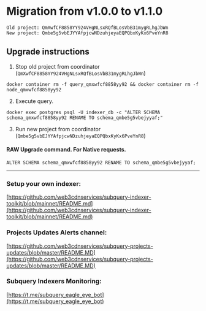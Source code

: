 # Migration from v1.0.0 to v1.1.0
```
Old project: QmXwfCF8858YY924VHgNLsxRQfBLosVbB31mygRLhgJbWn
New project: Qmbe5g5vbEJYYAfpjcwNDzuhjeyaEQPQbxKyKx6PveYnR8
```


## Upgrade instructions
 1) Stop old project from coordinator (`QmXwfCF8858YY924VHgNLsxRQfBLosVbB31mygRLhgJbWn`)

```
docker container rm -f query_qmxwfcf8858yy92 && docker container rm -f node_qmxwfcf8858yy92
```

 2) Execute query.

```
docker exec postgres psql -U indexer_db -c "ALTER SCHEMA schema_qmxwfcf8858yy92 RENAME TO schema_qmbe5g5vbejyyaf;"

```

 3) Run new project from coordinator (`Qmbe5g5vbEJYYAfpjcwNDzuhjeyaEQPQbxKyKx6PveYnR8`)

#### RAW Upgrade command. For Native requests.
`ALTER SCHEMA schema_qmxwfcf8858yy92 RENAME TO schema_qmbe5g5vbejyyaf;`


___
### Setup your own indexer:

[https://github.com/web3cdnservices/subquery-indexer-toolkit/blob/mainnet/README.md](https://github.com/web3cdnservices/subquery-indexer-toolkit/blob/mainnet/README.md)

### Projects Updates Alerts channel:

[https://github.com/web3cdnservices/subquery-projects-updates/blob/master/README.MD](https://github.com/web3cdnservices/subquery-projects-updates/blob/master/README.MD)

### Subquery Indexers Monitoring:

[https://t.me/subquery_eagle_eye_bot](https://t.me/subquery_eagle_eye_bot)
